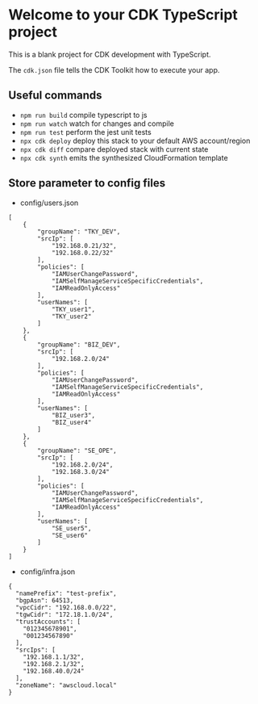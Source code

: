 # Welcome to your CDK TypeScript project

This is a blank project for CDK development with TypeScript.

The `cdk.json` file tells the CDK Toolkit how to execute your app.

## Useful commands

* `npm run build`   compile typescript to js
* `npm run watch`   watch for changes and compile
* `npm run test`    perform the jest unit tests
* `npx cdk deploy`  deploy this stack to your default AWS account/region
* `npx cdk diff`    compare deployed stack with current state
* `npx cdk synth`   emits the synthesized CloudFormation template


## Store parameter to config files

- config/users.json

```
[
    {
        "groupName": "TKY_DEV",
        "srcIp": [
            "192.168.0.21/32",
            "192.168.0.22/32"
        ],
        "policies": [
            "IAMUserChangePassword",
            "IAMSelfManageServiceSpecificCredentials",
            "IAMReadOnlyAccess"
        ],
        "userNames": [
            "TKY_user1",
            "TKY_user2"
        ]
    },
    {
        "groupName": "BIZ_DEV",
        "srcIp": [
            "192.168.2.0/24"
        ],
        "policies": [
            "IAMUserChangePassword",
            "IAMSelfManageServiceSpecificCredentials",
            "IAMReadOnlyAccess"
        ],
        "userNames": [
            "BIZ_user3",
            "BIZ_user4"
        ]
    },
    {
        "groupName": "SE_OPE",
        "srcIp": [
            "192.168.2.0/24",
            "192.168.3.0/24"
        ],
        "policies": [
            "IAMUserChangePassword",
            "IAMSelfManageServiceSpecificCredentials",
            "IAMReadOnlyAccess"
        ],
        "userNames": [
            "SE_user5",
            "SE_user6"
        ]
    }
]
```

- config/infra.json

```
{
  "namePrefix": "test-prefix",
  "bgpAsn": 64513,
  "vpcCidr": "192.168.0.0/22",
  "tgwCidr": "172.18.1.0/24",
  "trustAccounts": [
    "012345678901",
    "001234567890"
  ],
  "srcIps": [
    "192.168.1.1/32",
    "192.168.2.1/32",
    "192.168.40.0/24"
  ],
  "zoneName": "awscloud.local"
}
```
